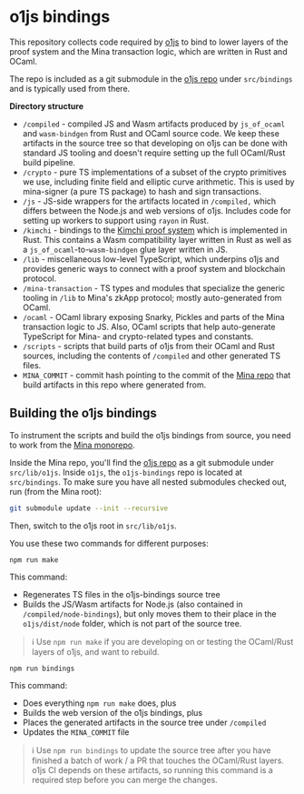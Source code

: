 # o1js bindings

This repository collects code required by [o1js](https://github.com/o1-labs/o1js) to bind to lower layers of the proof system and the Mina transaction logic, which are written in Rust and OCaml.

The repo is included as a git submodule in the [o1js repo](https://github.com/o1-labs/o1js) under `src/bindings` and is typically used from there.

**Directory structure**

- `/compiled` - compiled JS and Wasm artifacts produced by `js_of_ocaml` and `wasm-bindgen` from Rust and OCaml source code. We keep these artifacts in the source tree so that developing on o1js can be done with standard JS tooling and doesn't require setting up the full OCaml/Rust build pipeline.
- `/crypto` - pure TS implementations of a subset of the crypto primitives we use, including finite field and elliptic curve arithmetic. This is used by mina-signer (a pure TS package) to hash and sign transactions.
- `/js` - JS-side wrappers for the artifacts located in `/compiled,` which differs between the Node.js and web versions of o1js. Includes code for setting up workers to support using `rayon` in Rust.
- `/kimchi` - bindings to the [Kimchi proof system](https://o1-labs.github.io/proof-systems/kimchi/overview.html) which is implemented in Rust. This contains a Wasm compatibility layer written in Rust as well as a `js_of_ocaml`-to-`wasm-bindgen` glue layer written in JS.
- `/lib` - miscellaneous low-level TypeScript, which underpins o1js and provides generic ways to connect with a proof system and blockchain protocol.
- `/mina-transaction` - TS types and modules that specialize the generic tooling in `/lib` to Mina's zkApp protocol; mostly auto-generated from OCaml.
- `/ocaml` - OCaml library exposing Snarky, Pickles and parts of the Mina transaction logic to JS. Also, OCaml scripts that help auto-generate TypeScript for Mina- and crypto-related types and constants.
- `/scripts` - scripts that build parts of o1js from their OCaml and Rust sources, including the contents of `/compiled` and other generated TS files.
- `MINA_COMMIT` - commit hash pointing to the commit of the [Mina repo](https://github.com/MinaProtocol/mina) that build artifacts in this repo where generated from.

## Building the o1js bindings

To instrument the scripts and build the o1js bindings from source, you need to work from the [Mina monorepo](https://github.com/MinaProtocol/mina).

Inside the Mina repo, you'll find the [o1js repo](https://github.com/o1-labs/o1js) as a git submodule under `src/lib/o1js`. Inside `o1js`, the `o1js-bindings` repo is located at `src/bindings`. To make sure you have all nested submodules checked out, run (from the Mina root):

```sh
git submodule update --init --recursive
```

Then, switch to the o1js root in `src/lib/o1js`. 

You use these two commands for different purposes:

```
npm run make
```

This command:

- Regenerates TS files in the o1js-bindings source tree
- Builds the JS/Wasm artifacts for Node.js (also contained in `/compiled/node-bindings`), but only moves them to their place in the `o1js/dist/node` folder, which is not part of the source tree.

> ℹ️ Use `npm run make` if you are developing on or testing the OCaml/Rust layers of o1js, and want to rebuild.

```
npm run bindings
```

This command:

- Does everything `npm run make` does, plus
- Builds the web version of the o1js bindings, plus
- Places the generated artifacts in the source tree under `/compiled`
- Updates the `MINA_COMMIT` file

> ℹ️ Use `npm run bindings` to update the source tree after you have finished a batch of work / a PR that touches the OCaml/Rust layers. o1js CI depends on these artifacts, so running this command is a required step before you can merge the changes.
